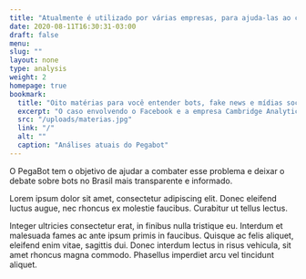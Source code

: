 ```yaml
---
title: "Atualmente é utilizado por várias empresas, para ajuda-las ao combate da  desinformação digital e a conscientização midiática"
date: 2020-08-11T16:30:31-03:00
draft: false
menu:
slug: ""
layout: none
type: analysis
weight: 2
homepage: true
bookmark:
  title: "Oito matérias para você entender bots, fake news e mídias sociais"
  excerpt: "O caso envolvendo o Facebook e a empresa Cambridge Analytica mostrou a necessidade de entendermos melhor a forma como bots atuam criando tendências e influenciando debates políticos…"
  src: "/uploads/materias.jpg"
  link: "/"
  alt: ""
  caption: "Análises atuais do Pegabot"
---
```

O PegaBot tem o objetivo de ajudar a combater esse problema e deixar o debate sobre bots no Brasil mais transparente e informado.

Lorem ipsum dolor sit amet, consectetur adipiscing elit. Donec eleifend luctus augue, nec rhoncus ex molestie faucibus. Curabitur ut tellus lectus.

Integer ultricies consectetur erat, in finibus nulla tristique eu. Interdum et malesuada fames ac ante ipsum primis in faucibus. Quisque ac felis aliquet, eleifend enim vitae, sagittis dui. Donec interdum lectus in risus vehicula, sit amet rhoncus magna commodo. Phasellus imperdiet arcu vel tincidunt aliquet.
